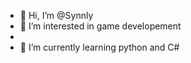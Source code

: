 - 👋 Hi, I’m @Synnly
- 👀 I’m interested in game developement
- 
- 🌱 I’m currently learning python and C#
<!---
Synnly/Synnly is a ✨ special ✨ repository because its `README.md` (this file) appears on your GitHub profile.
You can click the Preview link to take a look at your changes.
--->
